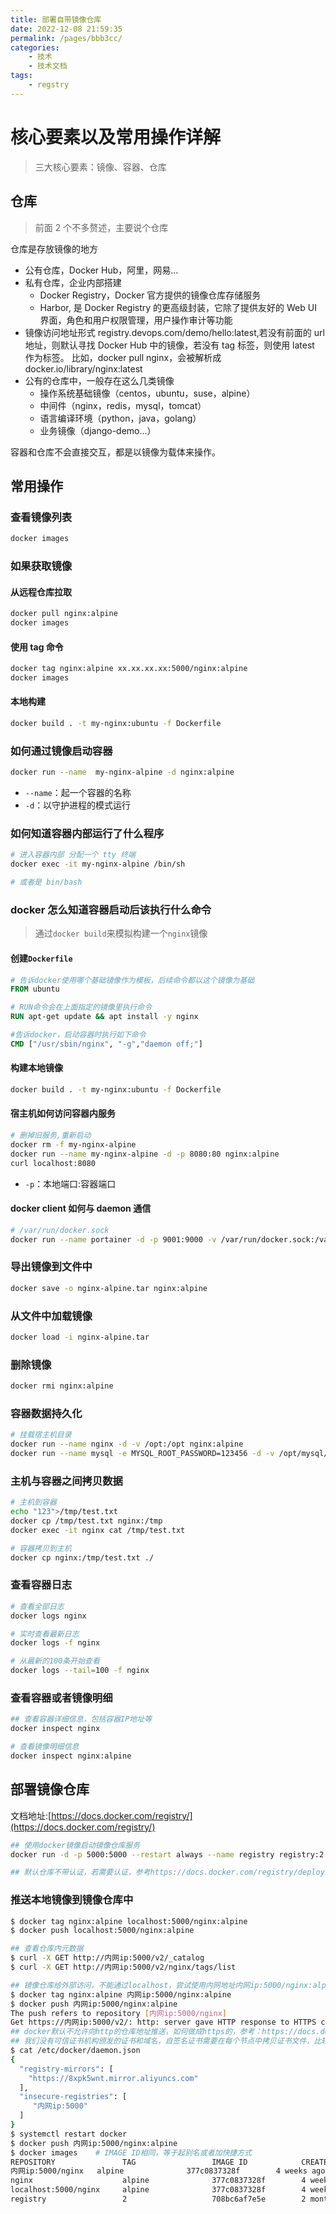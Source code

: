 ```yaml
---
title: 部署自带镜像仓库
date: 2022-12-08 21:59:35
permalink: /pages/bbb3cc/
categories:
    - 技术
    - 技术文档
tags:
    - regstry
---
```


# 核心要素以及常用操作详解

> 三大核心要素：镜像、容器、仓库

## 仓库

> 前面 2 个不多赘述，主要说个仓库

仓库是存放镜像的地方

-   公有仓库，Docker Hub，阿里，网易...
-   私有仓库，企业内部搭建
    -   Docker Registry，Docker 官方提供的镜像仓库存储服务
    -   Harbor, 是 Docker Registry 的更高级封装，它除了提供友好的 Web UI 界面，角色和用户权限管理，用户操作审计等功能
-   镜像访问地址形式 registry.devops.com/demo/hello:latest,若没有前面的 url 地址，则默认寻找 Docker Hub 中的镜像，若没有 tag 标签，则使用 latest 作为标签。 比如，docker pull nginx，会被解析成 docker.io/library/nginx:latest
-   公有的仓库中，一般存在这么几类镜像
    -   操作系统基础镜像（centos，ubuntu，suse，alpine）
    -   中间件（nginx，redis，mysql，tomcat）
    -   语言编译环境（python，java，golang）
    -   业务镜像（django-demo...）

容器和仓库不会直接交互，都是以镜像为载体来操作。

## 常用操作

### 查看镜像列表

```bash
docker images
```

### 如果获取镜像

#### 从远程仓库拉取

```bash
docker pull nginx:alpine
docker images
```

#### 使用 tag 命令

```bash
docker tag nginx:alpine xx.xx.xx.xx:5000/nginx:alpine
docker images
```

#### 本地构建

```bash
docker build . -t my-nginx:ubuntu -f Dockerfile
```

### 如何通过镜像启动容器

```bash
docker run --name  my-nginx-alpine -d nginx:alpine
```

-   `--name`：起一个容器的名称
-   `-d`：以守护进程的模式运行

### 如何知道容器内部运行了什么程序

```bash
# 进入容器内部 分配一个 tty 终端
docker exec -it my-nginx-alpine /bin/sh

# 或者是 bin/bash
```

### docker 怎么知道容器启动后该执行什么命令

> 通过`docker build`来模拟构建一个`nginx`镜像

#### 创建`Dockerfile`

```dockerfile
# 告诉docker使用哪个基础镜像作为模板，后续命令都以这个镜像为基础
FROM ubuntu

# RUN命令会在上面指定的镜像里执行命令
RUN apt-get update && apt install -y nginx

#告诉docker，启动容器时执行如下命令
CMD ["/usr/sbin/nginx", "-g","daemon off;"]
```

#### 构建本地镜像

```bash
docker build . -t my-nginx:ubuntu -f Dockerfile
```

#### 宿主机如何访问容器内服务

```bash
# 删掉旧服务,重新启动
docker rm -f my-nginx-alpine
docker run --name my-nginx-alpine -d -p 8080:80 nginx:alpine
curl localhost:8080
```

-   `-p`：本地端口:容器端口

#### docker client 如何与 daemon 通信

```bash
# /var/run/docker.sock
docker run --name portainer -d -p 9001:9000 -v /var/run/docker.sock:/var/run/docker.sock portainer/portainer
```

### 导出镜像到文件中

```bash
docker save -o nginx-alpine.tar nginx:alpine
```

### 从文件中加载镜像

```bash
docker load -i nginx-alpine.tar
```

### 删除镜像

```bash
docker rmi nginx:alpine
```

### 容器数据持久化

```bash
# 挂载宿主机目录
docker run --name nginx -d -v /opt:/opt nginx:alpine
docker run --name mysql -e MYSQL_ROOT_PASSWORD=123456 -d -v /opt/mysql/:/var/lib/mysql mysql:5.7
```

### 主机与容器之间拷贝数据

```bash
# 主机到容器
echo "123">/tmp/test.txt
docker cp /tmp/test.txt nginx:/tmp
docker exec -it nginx cat /tmp/test.txt

# 容器拷贝到主机
docker cp nginx:/tmp/test.txt ./
```

### 查看容器日志

```bash
# 查看全部日志
docker logs nginx

# 实时查看最新日志
docker logs -f nginx

# 从最新的100条开始查看
docker logs --tail=100 -f nginx
```

### 查看容器或者镜像明细

```bash
## 查看容器详细信息，包括容器IP地址等
docker inspect nginx

# 查看镜像明细信息
docker inspect nginx:alpine
```

## 部署镜像仓库

文档地址:[https://docs.docker.com/registry/](https://docs.docker.com/registry/)

```bash
## 使用docker镜像启动镜像仓库服务
docker run -d -p 5000:5000 --restart always --name registry registry:2

## 默认仓库不带认证，若需要认证，参考https://docs.docker.com/registry/deploying/#restricting-access
```

### 推送本地镜像到镜像仓库中

```bash
$ docker tag nginx:alpine localhost:5000/nginx:alpine
$ docker push localhost:5000/nginx:alpine

## 查看仓库内元数据
$ curl -X GET http://内网ip:5000/v2/_catalog
$ curl -X GET http://内网ip:5000/v2/nginx/tags/list

## 镜像仓库给外部访问，不能通过localhost，尝试使用内网地址内网ip:5000/nginx:alpine
$ docker tag nginx:alpine 内网ip:5000/nginx:alpine
$ docker push 内网ip:5000/nginx:alpine
The push refers to repository [内网ip:5000/nginx]
Get https://内网ip:5000/v2/: http: server gave HTTP response to HTTPS client
## docker默认不允许向http的仓库地址推送，如何做成https的，参考：https://docs.docker.com/registry/deploying/#run-an-externally-accessible-registry
## 我们没有可信证书机构颁发的证书和域名，自签名证书需要在每个节点中拷贝证书文件，比较麻烦，因此我们通过配置daemon的方式，来跳过证书的验证：
$ cat /etc/docker/daemon.json
{
  "registry-mirrors": [
    "https://8xpk5wnt.mirror.aliyuncs.com"
  ],
  "insecure-registries": [
     "内网ip:5000"
  ]
}
$ systemctl restart docker
$ docker push 内网ip:5000/nginx:alpine
$ docker images    # IMAGE ID相同，等于起别名或者加快捷方式
REPOSITORY               TAG                 IMAGE ID            CREATED             SIZE
内网ip:5000/nginx   alpine              377c0837328f        4 weeks ago
nginx                    alpine              377c0837328f        4 weeks ago
localhost:5000/nginx     alpine              377c0837328f        4 weeks ago
registry                 2                   708bc6af7e5e        2 months ago
```
